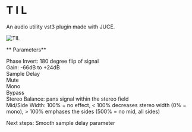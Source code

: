 # T I L

An audio utility vst3 plugin made with JUCE.

![TIL]( https://github.com/bbgreene/TIL/blob/master/Screenshots/MyUtility%20-%20gui.png?raw=true
 "TIL")
  
** Parameters**
 
 Phase Invert: 180 degree flip of signal\
 Gain: -66dB to +24dB\
 Sample Delay\
 Mute\
 Mono\
 Bypass\
 Stereo Balance: pans signal within the stereo field\
 Mid/Side Width: 100% = no effect, < 100% decreases stereo width (0% = mono), > 100% emphases the sides (500% = no mid, all sides)

Next steps: Smooth sample delay parameter
